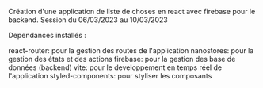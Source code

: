 Création d'une application de liste de choses en react avec firebase pour le backend.
Session du 06/03/2023 au 10/03/2023

Dependances installés : 

react-router: pour la gestion des routes de l'application
nanostores: pour la gestion des états et des actions
firebase: pour la gestion des base de données (backend)
vite: pour le developpement en temps réel de l'application
styled-components: pour styliser les composants